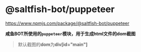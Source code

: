 # @saltfish-bot/puppeteer

https://www.npmjs.com/package/@saltfish-bot/puppeteer

**咸鱼BOT所使用的`puppeteer`模块，用于生成html文件的dom截图**

> 默认截图的**dom**为**div[id="main"]**
